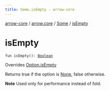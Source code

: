 ```yaml
---
title: Some.isEmpty - arrow-core
---
```


[arrow-core](../../index.html) / [arrow.core](../index.html) / [Some](index.html) / [isEmpty](./is-empty.html)

# isEmpty

`fun isEmpty(): `[`Boolean`](https://kotlinlang.org/api/latest/jvm/stdlib/kotlin/-boolean/index.html)

Overrides [Option.isEmpty](../-option/is-empty.html)

Returns true if the option is [None](../-none/index.html), false otherwise.

**Note**
Used only for performance instead of fold.

